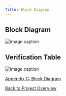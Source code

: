 ```yaml
---
Title: Block Diagram
---
```


## Block Diagram

![image caption](https://imgur.com/a/PdDuQpx)

## Verification Table

![image caption](https://imgur.com/JYterZr)

[Appendix C: Block Diagram](AppendixD_BlockDiagram.md)

[Back to Project Overview](index.md)
